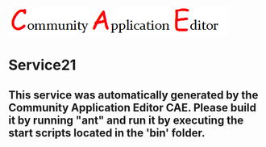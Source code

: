 ![CAE](https://github.com/PhilCAEOrg2/microservice-85/blob/master/img/logo.png)  

Service21
===================


This service was automatically generated by the Community Application Editor CAE. Please build it by running "ant" and run it by executing the start scripts located in the 'bin' folder.
---------------
